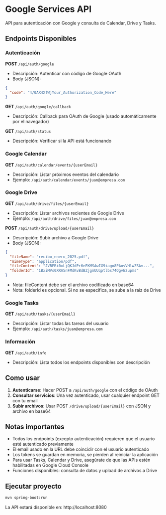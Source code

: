 # Google Services API

API para autenticación con Google y consulta de Calendar, Drive y Tasks.

## Endpoints Disponibles

### Autenticación

**POST** `/api/auth/google`
- Descripción: Autenticar con código de Google OAuth
- Body (JSON):
```json
{
  "code": "4/0AX4XfWjYour_Authorization_Code_Here"
}
```

**GET** `/api/auth/google/callback`
- Descripción: Callback para OAuth de Google (usado automáticamente por el navegador)

**GET** `/api/auth/status`
- Descripción: Verificar si la API está funcionando

### Google Calendar

**GET** `/api/auth/calendar/events/{userEmail}`
- Descripción: Listar próximos eventos del calendario
- Ejemplo: `/api/auth/calendar/events/juan@empresa.com`

### Google Drive

**GET** `/api/auth/drive/files/{userEmail}`
- Descripción: Listar archivos recientes de Google Drive
- Ejemplo: `/api/auth/drive/files/juan@empresa.com`

**POST** `/api/auth/drive/upload/{userEmail}`
- Descripción: Subir archivo a Google Drive
- Body (JSON):
```json
{
  "fileName": "recibo_enero_2025.pdf",
  "mimeType": "application/pdf",
  "fileContent": "JVBERi0xLjQKJdPr6eEKMSAwIG9iago8PAovVHlwZSAv...",
  "folderId": "1BxiMVs0XRA5nFMdKvBdBZjgmUUqptlbs74OgvE2upms"
}
```
- Nota: fileContent debe ser el archivo codificado en base64
- Nota: folderId es opcional. Si no se especifica, se sube a la raíz de Drive

### Google Tasks

**GET** `/api/auth/tasks/{userEmail}`
- Descripción: Listar todas las tareas del usuario
- Ejemplo: `/api/auth/tasks/juan@empresa.com`

### Información

**GET** `/api/auth/info`
- Descripción: Lista todos los endpoints disponibles con descripción

## Como usar

1. **Autenticarse**: Hacer POST a `/api/auth/google` con el código de OAuth
2. **Consultar servicios**: Una vez autenticado, usar cualquier endpoint GET con tu email
3. **Subir archivos**: Usar POST `/drive/upload/{userEmail}` con JSON y archivo en base64

## Notas importantes

- Todos los endpoints (excepto autenticación) requieren que el usuario esté autenticado previamente
- El email usado en la URL debe coincidir con el usuario autenticado
- Los tokens se guardan en memoria, se pierden al reiniciar la aplicación
- Para usar Tasks, Calendar y Drive, asegúrate de que las APIs estén habilitadas en Google Cloud Console
- Funciones disponibles: consulta de datos y upload de archivos a Drive

## Ejecutar proyecto

```bash
mvn spring-boot:run
```

La API estará disponible en: http://localhost:8080